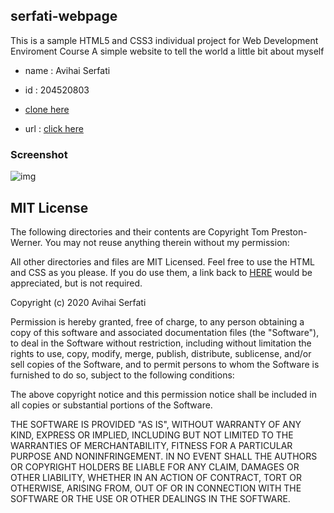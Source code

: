 ## serfati-webpage
This is a sample HTML5 and CSS3 individual project for
Web Development Enviroment Course 
A simple website to tell the world a little bit about myself

- name : Avihai Serfati
- id : 204520803

- [clone here](https://github.com/serfati/serfati_webpage.git)

- url : [click here](https://serfati.github.io/serfati_webpage/)

### Screenshot

![img](https://picresize.com/images/rsz_screenshot_from_2020-03-19_16-56-50.jpg)

## MIT License

The following directories and their contents are Copyright Tom Preston-Werner.
You may not reuse anything therein without my permission:

All other directories and files are MIT Licensed. Feel free to use the HTML and
CSS as you please. If you do use them, a link back to
[HERE](https://serfati.github.io/serfati_webpage/) would be appreciated, but is not required.

Copyright (c) 2020 Avihai Serfati

Permission is hereby granted, free of charge, to any person obtaining a copy
of this software and associated documentation files (the "Software"), to deal
in the Software without restriction, including without limitation the rights
to use, copy, modify, merge, publish, distribute, sublicense, and/or sell
copies of the Software, and to permit persons to whom the Software is
furnished to do so, subject to the following conditions:

The above copyright notice and this permission notice shall be included in all
copies or substantial portions of the Software.

THE SOFTWARE IS PROVIDED "AS IS", WITHOUT WARRANTY OF ANY KIND, EXPRESS OR
IMPLIED, INCLUDING BUT NOT LIMITED TO THE WARRANTIES OF MERCHANTABILITY,
FITNESS FOR A PARTICULAR PURPOSE AND NONINFRINGEMENT. IN NO EVENT SHALL THE
AUTHORS OR COPYRIGHT HOLDERS BE LIABLE FOR ANY CLAIM, DAMAGES OR OTHER
LIABILITY, WHETHER IN AN ACTION OF CONTRACT, TORT OR OTHERWISE, ARISING FROM,
OUT OF OR IN CONNECTION WITH THE SOFTWARE OR THE USE OR OTHER DEALINGS IN THE
SOFTWARE.

